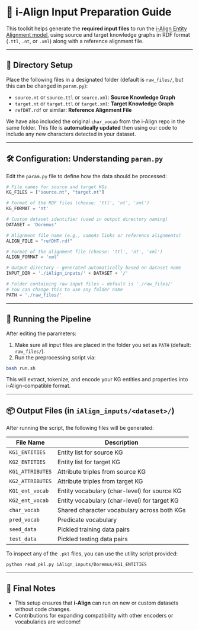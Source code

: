 # 🧩 i-Align Input Preparation Guide

This toolkit helps generate the **required input files** to run the [i-Align Entity Alignment model](https://bitbucket.org/bayudt/i-align/src/master/), using source and target knowledge graphs in RDF format (`.ttl`, `.nt`, or `.xml`) along with a reference alignment file.

---

## 📁 Directory Setup

Place the following files in a designated folder (default is `raw_files/`, but this can be changed in `param.py`):

- `source.nt` or `source.ttl` or `source.xml`: **Source Knowledge Graph**
- `target.nt` or `target.ttl` or `target.xml`: **Target Knowledge Graph**
- `refDHT.rdf` or similar: **Reference Alignment File**

We have also included the original `char_vocab` from the i-Align repo in the same folder. This file is **automatically updated** then using our code to include any new characters detected in your dataset.

---

## 🛠 Configuration: Understanding `param.py`

Edit the `param.py` file to define how the data should be processed:

```python
# File names for source and target KGs
KG_FILES = ["source.nt", "target.nt"]

# Format of the RDF files (choose: 'ttl', 'nt', 'xml')
KG_FORMAT = 'nt'

# Custom dataset identifier (used in output directory naming)
DATASET = 'Doremus'

# Alignment file name (e.g., sameAs links or reference alignments)
ALIGN_FILE = "refDHT.rdf"

# Format of the alignment file (choose: 'ttl', 'nt', 'xml')
ALIGN_FORMAT = 'xml'

# Output directory — generated automatically based on dataset name
INPUT_DIR = './iAlign_inputs/' + DATASET + '/'

# Folder containing raw input files — default is './raw_files/'
# You can change this to use any folder name
PATH = './raw_files/'
```

---

## 🚀 Running the Pipeline

After editing the parameters:

1. Make sure all input files are placed in the folder you set as `PATH` (default: `raw_files/`).
2. Run the preprocessing script via:

```bash
bash run.sh
```

This will extract, tokenize, and encode your KG entities and properties into i-Align-compatible format.

---

## 📦 Output Files (in `iAlign_inputs/<dataset>/`)

After running the script, the following files will be generated:

| File Name         | Description                                         |
|------------------|-----------------------------------------------------|
| `KG1_ENTITIES`   | Entity list for source KG                          |
| `KG2_ENTITIES`   | Entity list for target KG                          |
| `KG1_ATTRIBUTES` | Attribute triples from source KG                   |
| `KG2_ATTRIBUTES` | Attribute triples from target KG                   |
| `KG1_ent_vocab`  | Entity vocabulary (char-level) for source KG       |
| `KG2_ent_vocab`  | Entity vocabulary (char-level) for target KG       |
| `char_vocab`     | Shared character vocabulary across both KGs        |
| `pred_vocab`     | Predicate vocabulary                               |
| `seed_data`      | Pickled training data pairs                        |
| `test_data`      | Pickled testing data pairs                         |

To inspect any of the `.pkl` files, you can use the utility script provided:

```bash
python read_pkl.py iAlign_inputs/Doremus/KG1_ENTITIES
```

---

## 🙌 Final Notes

- This setup ensures that **i-Align** can run on new or custom datasets without code changes.
- Contributions for expanding compatibility with other encoders or vocabularies are welcome!
